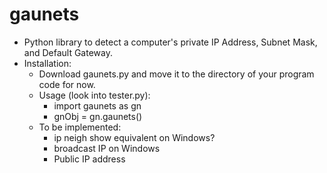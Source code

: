 # gaunets
* Python library to detect a computer's private IP Address, Subnet Mask, and Default Gateway.
* Installation:
    * Download gaunets.py and move it to the directory of your program code for now.
    * Usage (look into tester.py):  
        * import gaunets as gn
        * gnObj = gn.gaunets()
    * To be implemented:
        * ip neigh show equivalent on Windows?
        * broadcast IP on Windows
        * Public IP address

